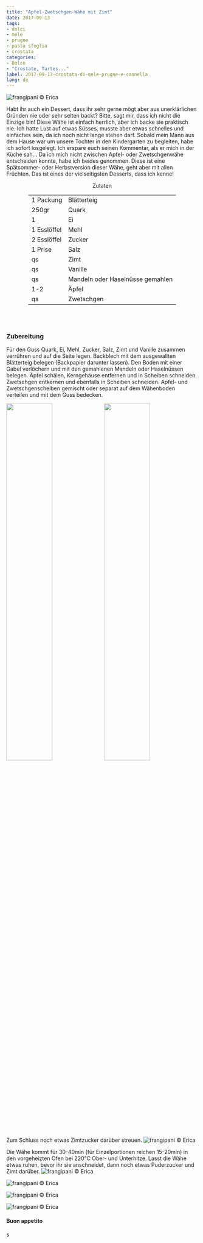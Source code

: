 ```yaml
---
title: "Apfel-Zwetschgen-Wähe mit Zimt"
date: 2017-09-13
tags:
- dolci 
- mele 
- prugne
- pasta sfoglia
- crostata
categories:
- Dolce
- "Crostate, Tartes..." 
label: 2017-09-13-crostata-di-mele-prugne-e-cannella
lang: de 
---
```

![](../2017-09-13-crostata-di-mele-prugne-e-cannella/header.jpg "frangipani © Erica")

Habt ihr auch ein Dessert, dass ihr sehr gerne mögt aber aus unerklärlichen Gründen nie oder sehr selten backt? Bitte, sagt mir, dass ich nicht die Einzige bin! Diese Wähe ist einfach herrlich, aber ich backe sie praktisch nie. Ich hatte Lust auf etwas Süsses, musste aber etwas schnelles und einfaches sein, da ich noch nicht lange stehen darf. Sobald mein Mann aus dem Hause war um unsere Tochter in den Kindergarten zu begleiten, habe ich sofort losgelegt. Ich erspare euch seinen Kommentar, als er mich in der Küche sah... Da ich mich nicht zwischen Apfel- oder Zwetschgenwähe entscheiden konnte, habe ich beides genommen. Diese ist eine Spätsommer- oder Herbstversion dieser Wähe, geht aber mit allen Früchten. Das ist eines der vielseitigsten Desserts, dass ich kenne!

<div id="wrapper" style="text-align: center">
  <div id="yourdiv" style="display: inline-block;">
    <div class="ingredients">
      <div class="ingredients-title">Zutaten</div>
      <table>
        <tbody>
          </tr>
          <tr>
            <td>1 Packung</td>
            <td>Blätterteig</td>
          </tr>
          <tr>
            <td>250gr</td>
            <td>Quark</td>
          </tr>
          <tr>
            <td>1</td>
            <td>Ei</td>
          </tr>
          <tr>
            <td>1 Esslöffel</td>
            <td>Mehl</td>
          </tr>
          <tr>
            <td>2 Esslöffel</td>
            <td>Zucker</td>
          </tr>
          <tr>
            <td>1 Prise</td>
            <td>Salz</td>
          </tr>
          <tr>
            <td>qs</td>
            <td>Zimt</td>
          </tr>
          <tr>
            <td>qs</td>
            <td>Vanille</td>
          </tr>
          <tr>
            <td>qs</td>
            <td>Mandeln oder Haselnüsse gemahlen</td>
           </tr>
          <tr>
            <td>1-2</td>
            <td>Äpfel</td>
          </tr>
          <tr>
            <td>qs</td>
            <td>Zwetschgen</td>
          </tr>
        </tbody>
      </table>
      <br></br>
    </div>
  </div>
</div>


<h3>
  <font color="grey">
    <i class="fa-solid fa-gears"></i>
  </font> Zubereitung
</h3>

Für den Guss Quark, Ei, Mehl, Zucker, Salz, Zimt und Vanille zusammen verrühren und auf die Seite legen. Backblech mit dem ausgewallten Blätterteig belegen (Backpapier darunter lassen). Den Boden mit einer Gabel verlöchern und mit den gemahlenen Mandeln oder Haselnüssen belegen. Äpfel schälen, Kerngehäuse entfernen und in Scheiben schneiden. Zwetschgen entkernen und ebenfalls in Scheiben schneiden. Apfel- und Zwetschgenscheiben gemischt oder separat auf dem Wähenboden verteilen und mit dem Guss bedecken.
<p>
  <div style="width: 100%; margin-bottom: 0">
    <img style="float: left; width: 49%; margin-right: 1%" src="../2017-09-13-crostata-di-mele-prugne-e-cannella/pastellamele.jpg" alt="" title="frangipani © Erica" />
    <img style="float: left; width: 49%; margin-left: 1%" src="../2017-09-13-crostata-di-mele-prugne-e-cannella/pastellaprugne.jpg" alt="" title="frangipani © Erica" />
    <div style="clear: both"></div>
  </div>
</p>

Zum Schluss noch etwas Zimtzucker darüber streuen.
![](../2017-09-13-crostata-di-mele-prugne-e-cannella/teglia.jpg "frangipani © Erica")

Die Wähe kommt für 30-40min (für Einzelportionen reichen 15-20min) in den vorgeheizten Ofen bei 220°C Ober- und Unterhitze. Lasst die Wähe etwas ruhen, bevor ihr sie anschneidet, dann noch etwas Puderzucker und Zimt darüber.
![](../2017-09-13-crostata-di-mele-prugne-e-cannella/risultato1.jpg "frangipani © Erica")

![](../2017-09-13-crostata-di-mele-prugne-e-cannella/risultato2.jpg "frangipani © Erica")

![](../2017-09-13-crostata-di-mele-prugne-e-cannella/risultato3.jpg "frangipani © Erica")

![](../2017-09-13-crostata-di-mele-prugne-e-cannella/risultato4.jpg "frangipani © Erica")

<h4>Buon appetito
  <font color="red">
    <i class="fa-regular fa-face-smile"></i>
  </font>
</h4>s